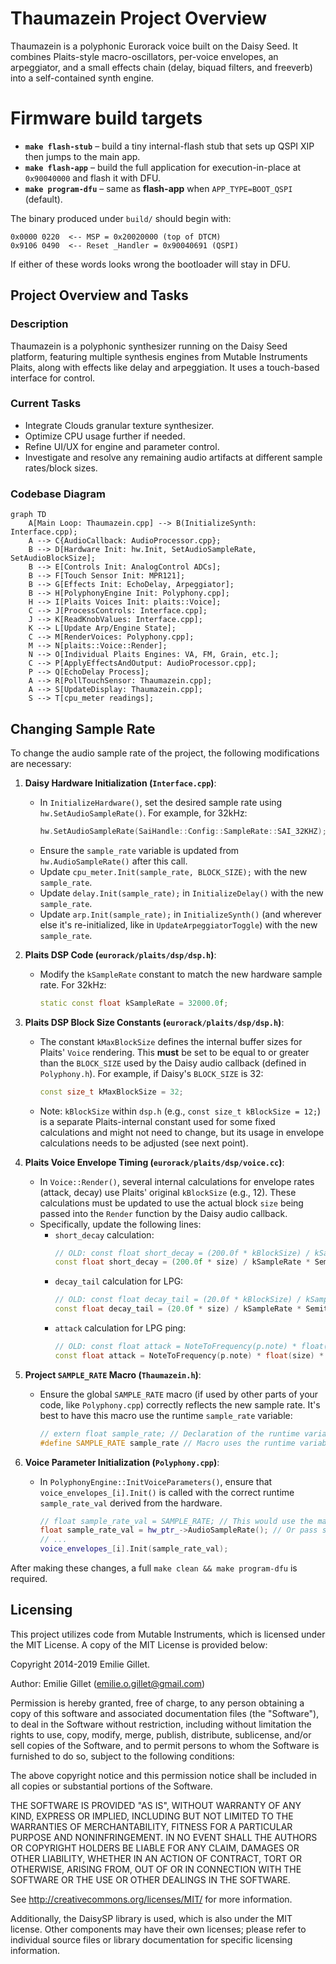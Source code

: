 # Thaumazein Project Overview

Thaumazein is a polyphonic Eurorack voice built on the Daisy Seed.  It combines Plaits-style macro-oscillators, per-voice envelopes, an arpeggiator, and a small effects chain (delay, biquad filters, and freeverb) into a self-contained synth engine.

# Firmware build targets

* **`make flash-stub`** – build a tiny internal-flash stub that sets up QSPI XIP then jumps to the main app.
* **`make flash-app`** – build the full application for execution-in-place at `0x90040000` and flash it with DFU.
* **`make program-dfu`** – same as **flash-app** when `APP_TYPE=BOOT_QSPI` (default).

The binary produced under `build/` should begin with:

```
0x0000 0220  <-- MSP = 0x20020000 (top of DTCM)
0x9106 0490  <-- Reset _Handler = 0x90040691 (QSPI)
```

If either of these words looks wrong the bootloader will stay in DFU.

## Project Overview and Tasks

### Description
Thaumazein is a polyphonic synthesizer running on the Daisy Seed platform, featuring multiple synthesis engines from Mutable Instruments Plaits, along with effects like delay and arpeggiation. It uses a touch-based interface for control.

### Current Tasks
*   Integrate Clouds granular texture synthesizer.
*   Optimize CPU usage further if needed.
*   Refine UI/UX for engine and parameter control.
*   Investigate and resolve any remaining audio artifacts at different sample rates/block sizes.

### Codebase Diagram
```mermaid
graph TD
    A[Main Loop: Thaumazein.cpp] --> B(InitializeSynth: Interface.cpp);
    A --> C{AudioCallback: AudioProcessor.cpp};
    B --> D[Hardware Init: hw.Init, SetAudioSampleRate, SetAudioBlockSize];
    B --> E[Controls Init: AnalogControl ADCs];
    B --> F[Touch Sensor Init: MPR121];
    B --> G[Effects Init: EchoDelay, Arpeggiator];
    B --> H[PolyphonyEngine Init: Polyphony.cpp];
    H --> I[Plaits Voices Init: plaits::Voice];
    C --> J[ProcessControls: Interface.cpp];
    J --> K[ReadKnobValues: Interface.cpp];
    K --> L[Update Arp/Engine State];
    C --> M[RenderVoices: Polyphony.cpp];
    M --> N[plaits::Voice::Render];
    N --> O[Individual Plaits Engines: VA, FM, Grain, etc.];
    C --> P[ApplyEffectsAndOutput: AudioProcessor.cpp];
    P --> Q[EchoDelay Process];
    A --> R[PollTouchSensor: Thaumazein.cpp];
    A --> S[UpdateDisplay: Thaumazein.cpp];
    S --> T[cpu_meter readings];
```

## Changing Sample Rate

To change the audio sample rate of the project, the following modifications are necessary:

1.  **Daisy Hardware Initialization (`Interface.cpp`)**:
    *   In `InitializeHardware()`, set the desired sample rate using `hw.SetAudioSampleRate()`. For example, for 32kHz:
        ```cpp
        hw.SetAudioSampleRate(SaiHandle::Config::SampleRate::SAI_32KHZ);
        ```
    *   Ensure the `sample_rate` variable is updated from `hw.AudioSampleRate()` after this call.
    *   Update `cpu_meter.Init(sample_rate, BLOCK_SIZE);` with the new `sample_rate`.
    *   Update `delay.Init(sample_rate);` in `InitializeDelay()` with the new `sample_rate`.
    *   Update `arp.Init(sample_rate);` in `InitializeSynth()` (and wherever else it's re-initialized, like in `UpdateArpeggiatorToggle`) with the new `sample_rate`.

2.  **Plaits DSP Code (`eurorack/plaits/dsp/dsp.h`)**:
    *   Modify the `kSampleRate` constant to match the new hardware sample rate. For 32kHz:
        ```cpp
        static const float kSampleRate = 32000.0f;
        ```

3.  **Plaits DSP Block Size Constants (`eurorack/plaits/dsp/dsp.h`)**:
    *   The constant `kMaxBlockSize` defines the internal buffer sizes for Plaits' `Voice` rendering. This **must** be set to be equal to or greater than the `BLOCK_SIZE` used by the Daisy audio callback (defined in `Polyphony.h`). For example, if Daisy's `BLOCK_SIZE` is 32:
        ```cpp
        const size_t kMaxBlockSize = 32;
        ```
    *   Note: `kBlockSize` within `dsp.h` (e.g., `const size_t kBlockSize = 12;`) is a separate Plaits-internal constant used for some fixed calculations and might not need to change, but its usage in envelope calculations needs to be adjusted (see next point).

4.  **Plaits Voice Envelope Timing (`eurorack/plaits/dsp/voice.cc`)**:
    *   In `Voice::Render()`, several internal calculations for envelope rates (attack, decay) use Plaits' original `kBlockSize` (e.g., 12). These calculations must be updated to use the actual block `size` being passed into the `Render` function by the Daisy audio callback.
    *   Specifically, update the following lines:
        *   `short_decay` calculation:
            ```cpp
            // OLD: const float short_decay = (200.0f * kBlockSize) / kSampleRate * SemitonesToRatio(-96.0f * patch.decay);
            const float short_decay = (200.0f * size) / kSampleRate * SemitonesToRatio(-96.0f * patch.decay); // Use actual block 'size'
            ```
        *   `decay_tail` calculation for LPG:
            ```cpp
            // OLD: const float decay_tail = (20.0f * kBlockSize) / kSampleRate * SemitonesToRatio(-72.0f * patch.decay + 12.0f * hf) - short_decay;
            const float decay_tail = (20.0f * size) / kSampleRate * SemitonesToRatio(-72.0f * patch.decay + 12.0f * hf) - short_decay; // Use actual block 'size'
            ```
        *   `attack` calculation for LPG ping:
            ```cpp
            // OLD: const float attack = NoteToFrequency(p.note) * float(kBlockSize) * 2.0f;
            const float attack = NoteToFrequency(p.note) * float(size) * 2.0f; // Use actual block 'size'
            ```

5.  **Project `SAMPLE_RATE` Macro (`Thaumazein.h`)**:
    *   Ensure the global `SAMPLE_RATE` macro (if used by other parts of your code, like `Polyphony.cpp`) correctly reflects the new sample rate. It's best to have this macro use the runtime `sample_rate` variable:
        ```cpp
        // extern float sample_rate; // Declaration of the runtime variable
        #define SAMPLE_RATE sample_rate // Macro uses the runtime variable
        ```

6.  **Voice Parameter Initialization (`Polyphony.cpp`)**:
    *   In `PolyphonyEngine::InitVoiceParameters()`, ensure that `voice_envelopes_[i].Init()` is called with the correct runtime `sample_rate_val` derived from the hardware.
        ```cpp
        // float sample_rate_val = SAMPLE_RATE; // This would use the macro from Thaumazein.h
        float sample_rate_val = hw_ptr_->AudioSampleRate(); // Or pass sample_rate directly
        // ...
        voice_envelopes_[i].Init(sample_rate_val);
        ```

After making these changes, a full `make clean && make program-dfu` is required.

## Licensing

This project utilizes code from Mutable Instruments, which is licensed under the MIT License. A copy of the MIT License is provided below:

Copyright 2014-2019 Emilie Gillet.

Author: Emilie Gillet (emilie.o.gillet@gmail.com)

Permission is hereby granted, free of charge, to any person obtaining a copy
of this software and associated documentation files (the "Software"), to deal
in the Software without restriction, including without limitation the rights
to use, copy, modify, merge, publish, distribute, sublicense, and/or sell
copies of the Software, and to permit persons to whom the Software is
furnished to do so, subject to the following conditions:

The above copyright notice and this permission notice shall be included in
all copies or substantial portions of the Software.

THE SOFTWARE IS PROVIDED "AS IS", WITHOUT WARRANTY OF ANY KIND, EXPRESS OR
IMPLIED, INCLUDING BUT NOT LIMITED TO THE WARRANTIES OF MERCHANTABILITY,
FITNESS FOR A PARTICULAR PURPOSE AND NONINFRINGEMENT. IN NO EVENT SHALL THE
AUTHORS OR COPYRIGHT HOLDERS BE LIABLE FOR ANY CLAIM, DAMAGES OR OTHER
LIABILITY, WHETHER IN AN ACTION OF CONTRACT, TORT OR OTHERWISE, ARISING FROM,
OUT OF OR IN CONNECTION WITH THE SOFTWARE OR THE USE OR OTHER DEALINGS IN
THE SOFTWARE.

See http://creativecommons.org/licenses/MIT/ for more information.


Additionally, the DaisySP library is used, which is also under the MIT license. Other components may have their own licenses; please refer to individual source files or library documentation for specific licensing information.